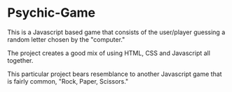 # Psychic-Game

This is a Javascript based game that consists of the user/player guessing a random letter chosen by the "computer."

The project creates a good mix of using HTML, CSS and Javascript all together.

This particular project bears resemblance to another Javascript game that is fairly common, "Rock, Paper, Scissors."

